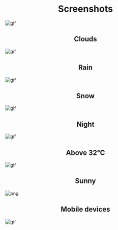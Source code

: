 <h1 align="center">Screenshots</h1>

<img align="center" src="https://user-images.githubusercontent.com/76121581/176559517-8ebf84e9-6ea1-403d-b418-c349dba61355.png" alt="gif" width="auto"/>

<h2 align="center">Clouds</h2>
  <img align="center" src="https://user-images.githubusercontent.com/76121581/175815554-a149faf2-895b-4b4e-92f7-a161ac24ea1a.gif" alt="gif" width="auto"/>
<h2 align="center">Rain</h2>
<img align="center" src="https://user-images.githubusercontent.com/76121581/175815999-a9d43614-f908-49ec-9396-cb19d7a8b03e.gif" alt="gif" width="auto"/>
<h2 align="center">Snow</h2>
<img align="center" src="https://user-images.githubusercontent.com/76121581/175816112-fceeb5fe-e4c2-43e9-9f77-524293c4d1ac.gif" alt="gif" width="auto"/>
<h2 align="center">Night</h2>
<img align="center" src="https://user-images.githubusercontent.com/76121581/175816298-326ab775-7ace-439b-8ffd-3b5ee576c309.gif" alt="gif" width="auto"/>
<h2 align="center">Above 32°C</h2>
<img align="center" src="https://user-images.githubusercontent.com/76121581/175867758-8e978043-9718-4e31-8b6b-8d4dd407d9fb.gif" alt="gif" width="auto"/>
<h2 align="center">Sunny</h2>
<img align="center" src="https://user-images.githubusercontent.com/76121581/175869950-434c900e-1454-4c16-8d8d-cecc3118956b.png" alt="png" width="auto"/>
<h2 align="center">Mobile devices</h2>
<img align="center" src="https://user-images.githubusercontent.com/76121581/175870261-5ec14988-b71d-47de-81a9-64c15d744c93.gif" alt="gif" width="auto"/>

